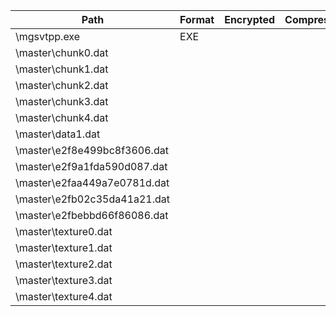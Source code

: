 | Path                                   | Format             | Encrypted | Compressed |
| -------------------------------------- | ------------------ | --------- | ---------- |
| \mgsvtpp.exe                           | EXE                |           |            |
| \master\chunk0.dat                     |                    |           |            |
| \master\chunk1.dat                     |                    |           |            |
| \master\chunk2.dat                     |                    |           |            |
| \master\chunk3.dat                     |                    |           |            |
| \master\chunk4.dat                     |                    |           |            |
| \master\data1.dat                      |                    |           |            |
| \master\e2f8e499bc8f3606.dat           |                    |           |            |
| \master\e2f9a1fda590d087.dat           |                    |           |            |
| \master\e2faa449a7e0781d.dat           |                    |           |            |
| \master\e2fb02c35da41a21.dat           |                    |           |            |
| \master\e2fbebbd66f86086.dat           |                    |           |            |
| \master\texture0.dat                   |                    |           |            |
| \master\texture1.dat                   |                    |           |            |
| \master\texture2.dat                   |                    |           |            |
| \master\texture3.dat                   |                    |           |            |
| \master\texture4.dat                   |                    |           |            |